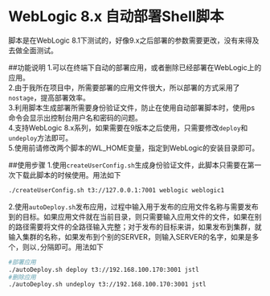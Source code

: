 WebLogic 8.x 自动部署Shell脚本
==========

脚本是在WebLogic 8.1下测试的，好像9.x之后部署的参数需要更改，没有来得及去做全面测试。

##功能说明
1.可以在终端下自动的部署应用，或者删除已经部署在WebLogic上的应用。   
2.由于我所在项目中，所需要部署的应用文件很大，所以部署的方式采用了`nostage`，提高部署效率。   
3.利用脚本生成部署所需要身份验证文件，防止在使用自动部署脚本时，使用ps命令会显示出控制台用户名和密码的问题。   
4.支持WebLogic 8.x系列，如果需要在9版本之后使用，只需要修改`deploy`和`undeploy`方法即可。   
5.使用前请修改两个脚本的WL_HOME变量，指定到WebLogic的安装目录即可。   

##使用步骤
1.使用`createUserConfig.sh`生成身份验证文件，此脚本只需要在第一次下载此脚本的时候使用。用法如下
```bash
./createUserConfig.sh t3://127.0.0.1:7001 weblogic weblogic1
```
2.使用`autoDeploy.sh`发布应用，过程中输入用于发布的应用文件名称与需要发布到的目标。如果应用文件就在当前目录，则只需要输入应用文件的文件，如果在别的路径需要将文件的全路径输入完整；对于发布的目标来讲，如果发布到集群，就输入集群的名称，如果发布到个别的SERVER，则输入SERVER的名字，如果是多个，则以`,`分隔即可。用法如下
```bash
#部署应用
./autoDeploy.sh deploy t3://192.168.100.170:3001 jstl
#删除应用
./autoDeploy.sh undeploy t3://192.168.100.170:3001 jstl
```
